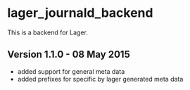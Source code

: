 lager_journald_backend
======================

This is a backend for Lager.

Version 1.1.0 - 08 May 2015
---------------------------

* added support for general meta data
* added prefixes for specific by lager generated meta data
